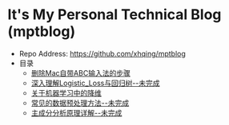 # It's My Personal Technical Blog (mptblog)
 - Repo Address: https://github.com/xhqing/mptblog
 - 目录
   - [删除Mac自带ABC输入法的步骤](post/删除Mac自带ABC输入法的步骤.md)
   - [深入理解Logistic_Loss与回归树--未完成](post/深入理解Logistic_Loss与回归树--未完成.md)
   - [关于机器学习中的降维](post/关于机器学习中的降维.md)
   - [常见的数据预处理方法--未完成](post/常见的数据预处理方法--未完成.md)
   - [主成分分析原理详解--未完成](post/主成分分析原理详解--未完成.md)
